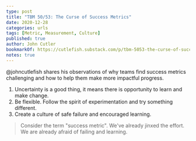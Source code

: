 ```yaml
---
type: post
title: "TBM 50/53: The Curse of Success Metrics"
date: 2020-12-28
categories: urls
tags: [Metric, Measurement, Culture]
published: true
author: John Cutler
bookmarkOf: https://cutlefish.substack.com/p/tbm-5053-the-curse-of-success-metrics
notes: true
---
```


@johncutlefish shares his observations of why teams find success metrics challenging and how to help them make more impactful progress.

1. Uncertainty is a good thing, it means there is opportunity to learn and make change.
2. Be flexible. Follow the spirit of experimentation and try something different.
3. Create a culture of safe failure and encouraged learning.

> Consider the term "success metric". We've already jinxed the effort. We are already afraid of failing and learning.

